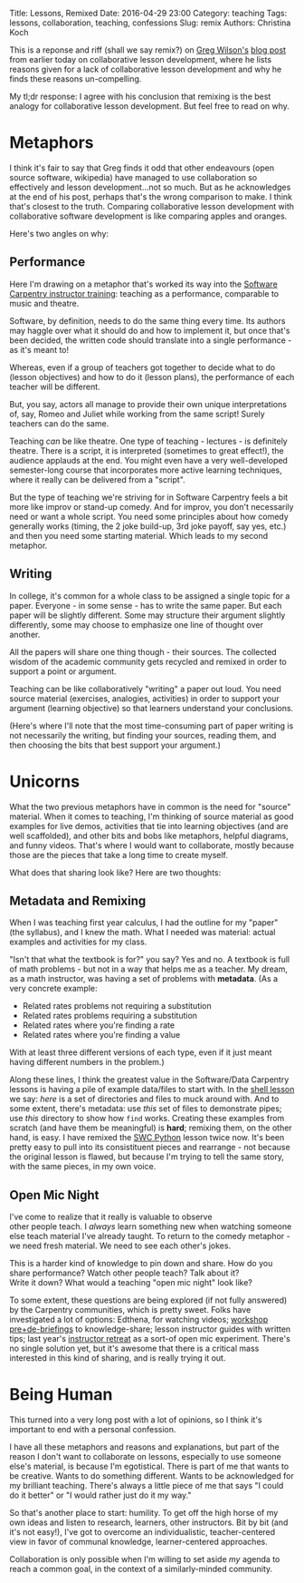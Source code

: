 Title: Lessons, Remixed
Date: 2016-04-29 23:00
Category: teaching
Tags: lessons, collaboration, teaching, confessions
Slug: remix
Authors: Christina Koch

This is a reponse and riff (shall we say remix?) on [Greg Wilson's](https://twitter.com/gvwilson)
[blog post](http://third-bit.com/2016/04/29/why-teachers-dont-collaborate.html) from earlier today on collaborative lesson development, where he 
lists reasons given for a lack of collaborative lesson development and 
why he finds these reasons un-compelling.  

My tl;dr response: I agree with his conclusion that remixing 
is the best analogy for collaborative 
lesson development.  But feel free to read on why.  

# Metaphors

I think it's fair to say that Greg finds it odd that 
other endeavours (open 
source software, wikipedia) have managed to use collaboration so effectively and 
lesson development...not so much.  But as he acknowledges 
at the end of his post, perhaps that's the wrong comparison 
to make.  I think that's closest to the truth.  Comparing 
collaborative lesson development 
with collaborative software development is like comparing apples and oranges.  

Here's two angles on why: 

## Performance

Here I'm drawing on a metaphor that's worked its way into the 
[Software Carpentry instructor training](http://swcarpentry.github.io/instructor-training/): teaching as 
a performance, comparable to music and theatre.  

Software, by definition, needs to do the same thing every time.  Its 
authors may haggle over what it should do and how to implement it, but 
once that's been decided, the written code should translate into a single 
performance - as it's meant to!  

Whereas, even if a group of teachers got together to decide what to 
do (lesson objectives) and how to do it (lesson plans), the performance 
of each teacher will be different.  

But, you say, actors all 
manage to provide their own unique interpretations of, say, Romeo and Juliet 
while working from the same script!  Surely teachers can do the same.  

Teaching *can* be like theatre.  One type of teaching - lectures - 
is definitely theatre.  There is a script, it is interpreted (sometimes to great 
effect!), the audience applauds at the end.  You might even have a very 
well-developed semester-long course that incorporates more active learning 
techniques, where it really can be delivered from a "script".  

But the 
type of teaching we're striving for in Software Carpentry feels 
a bit more like improv or stand-up comedy.  And for 
improv, you don't necessarily need or want a whole script.  You 
need some principles about how comedy generally works (timing, the 
2 joke build-up, 3rd joke payoff, say yes, etc.) and then you need 
some starting material.  Which leads to my second metaphor.  

## Writing

In college, it's common for a whole class to be assigned a single 
topic for a paper.  Everyone - in some sense - has to write the same 
paper.  But each paper will be slightly different.  Some may structure 
their argument slightly differently, some may choose to emphasize one 
line of thought over another.  

All the papers will share one thing though - their sources.  The collected 
wisdom of the academic community gets recycled and remixed in order to 
support a point or argument.  

Teaching can be like collaboratively "writing" a paper out loud.  You need 
source material (exercises, analogies, activities) in order to support 
your argument (learning objective) so that learners understand your conclusions.  

(Here's where I'll note that the most time-consuming part of paper writing 
is not necessarily the writing, 
but finding your sources, reading them, and then choosing the bits that 
best support your argument.)

# Unicorns

What the two previous metaphors have in common is the need for 
"source" material.  When it comes to teaching, I'm thinking 
of source material as good examples for live demos, 
activities that tie into learning objectives (and are well scaffolded), 
and other bits and bobs like metaphors, helpful diagrams, and funny 
videos.  That's where I would want to collaborate, mostly 
because those are the pieces that take a long time to create myself.  

What does that sharing look like?  Here are two thoughts: 

## Metadata and Remixing

When I was teaching first year calculus, I had the outline for my "paper"
(the syllabus), and I knew the math.  What I needed was material: 
actual examples and activities for my class.  

"Isn't that what the textbook is for?" you say?  Yes and no.  A textbook is 
full of math problems - but not in a way that helps me as a teacher.  My dream, 
as a math instructor, was having a set of problems with **metadata**.  (As a very 
concrete example: 

* Related rates problems not requiring a substitution
* Related rates problems requiring a substitution
* Related rates where you're finding a rate
* Related rates where you're finding a value 

With at least three different versions of each type, 
even if it just meant having different numbers in the problem.)  

Along these lines, I think the greatest value in 
the Software/Data Carpentry lessons is having 
a pile of example data/files to start with.  In the [shell lesson](http://swcarpentry.github.io/shell-novice) 
we say: *here* 
is a set of directories and files to muck around with.  And to some extent, there's
metadata: use *this* set of files to demonstrate pipes; use *this* directory to 
show how `find` works.  Creating these examples from scratch (and have 
them be meaningful) is **hard**; remixing them, on the other hand, is easy.  I 
have remixed the [SWC Python](http://swcarpentry.github.io/python-novice-inflammation) lesson twice now.  It's been pretty easy to pull into its 
consistituent pieces and rearrange - not because the original lesson is flawed, 
but because I'm trying to tell the same story, with the same 
pieces, in my own voice.  

## Open Mic Night

I've come to realize that it really is valuable to observe  
other people teach.  I *always* learn something new when watching 
someone else teach material I've already taught.  To return to the comedy 
metaphor - we need fresh material.  We need to see each other's jokes.  

This is a harder kind of knowledge to pin down and share.  How do 
you share performance?  Watch other people teach?  Talk about it?  
Write it down?  What would a teaching "open mic night" look like?  

To some extent, these questions are being explored (if not fully answered) 
by the Carpentry communities, which is pretty sweet.  Folks have 
investigated a lot of options: Edthena, for 
watching videos; [workshop pre+de-briefings](http://pad.software-carpentry.org/instructor-discussion) to knowledge-share; lesson 
instructor guides with written tips; last year's [instructor
retreat](http://swcarpentry.github.io/instructor-retreat-2015/) as a sort-of open mic experiment.  There's no single solution yet, but it's awesome that 
there is a critical mass interested in this kind of sharing, and is 
really trying it out.  

# Being Human

This turned into a very long post with a lot of opinions, so I think 
it's important to end with a personal confession.  

I have all these metaphors and reasons and explanations, but 
part of the reason I don't want to collaborate on lessons, especially 
to use someone else's material, is because 
I'm egotistical.  There is part of me that wants to be creative.  Wants 
to do something 
different.  Wants to be acknowledged for my brilliant teaching.  There's 
always a little piece of me that says "I could do it better" or "I would rather 
just do it my way."    

So that's another place to start: humility.  To get off the high horse 
of my own ideas and listen to research, learners, other instructors.  Bit 
by bit (and it's not easy!), I've got to overcome an individualistic, 
teacher-centered view in 
favor of communal knowledge, learner-centered approaches.  

Collaboration is only possible when I'm willing to set aside *my* agenda to reach 
a common goal, in the context of a similarly-minded community.  